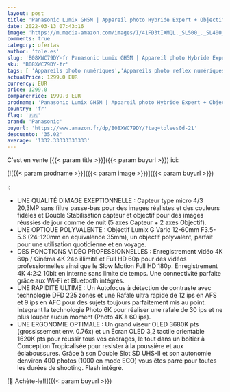 ```yaml
---
layout: post
title: 'Panasonic Lumix GH5M | Appareil photo Hybride Expert + Objectif Lumix 12-60mm  Capteur 4/3 20MP  Double stab.  Viseur OLED  4K60p/C4K24p 4:2:2 10bit  Tropicalisé  Noir – Version Française'
date: 2022-03-13 07:43:16
image: 'https://m.media-amazon.com/images/I/41FD3tIXMQL._SL500_._SL400_.jpg'
comments: true
category: ofertas
author: 'tole.es'
slug: 'B08XWC79DY-fr Panasonic Lumix GH5M | Appareil photo Hybride Expert +...'
sku: 'B08XWC79DY-fr'
tags: [ 'Appareils photo numériques','Appareils photo reflex numériques','High-Tech','Photo et caméscopes','panasonic', ]
actualPrice: 1299.0 EUR
currency: EUR
price: 1299.0
comparePrice: 1999.0 EUR
prodname: 'Panasonic Lumix GH5M | Appareil photo Hybride Expert + Objectif Lumix 12-60mm  Capteur 4/3 20MP  Double stab.  Viseur OLED  4K60p/C4K24p 4:2:2 10bit  Tropicalisé  Noir – Version Française'
country: 'fr'
flag: '🇫🇷'
brand: 'Panasonic'
buyurl: 'https://www.amazon.fr/dp/B08XWC79DY/?tag=tolees0d-21'
descuento: '35.02'
average: '1332.33333333333'
---
```


C'est en vente [{{< param title >}}]({{< param buyurl >}}) ici:

[![{{< param prodname >}}]({{< param image >}})]({{< param buyurl >}})

ℹ️:

- UNE QUALITÉ DIMAGE EXEPTIONNELLE : Capteur type micro 4/3 20,3MP sans filtre passe-bas pour des images réalistes et des couleurs fidèles et Double Stabilisation capteur et objectif pour des images réussies de jour comme de nuit (5 axes Capteur + 2 axes Objectif).
- UNE OPTIQUE POLYVALENTE : Objectif Lumix G Vario 12-60mm F3.5-5.6 (24-120mm en équivalence 35mm), un objectif polyvalent, parfait pour une utilisation quotidienne et en voyage.
- DES FONCTIONS VIDÉO PROFESSIONNELLES : Enregistrement vidéo 4K 60p / Cinéma 4K 24p illimité et Full HD 60p pour des vidéos professionnelles ainsi que le Slow Motion Full HD 180p. Enregistrement 4K 4:2:2 10bit en interne sans limite de temps. Une connectivité parfaite grâce aux Wi-Fi et Bluetooth intégrés.
- UNE RAPIDITÉ ULTIME : Un Autofocus à détection de contraste avec technologie DFD 225 zones et une Rafale ultra rapide de 12 ips en AFS et 9 ips en AFC pour des sujets toujours parfaitement mis au point. Integrant la technologie Photo 6K pour réaliser une rafale de 30 ips et ne plus louper aucun moment (Photo 4K à 60 ips).
- UNE ERGONOMIE OPTIMALE : Un grand viseur OLED 3680K pts (grossissement env. 0.76x) et un Écran OLED 3,2 tactile orientable 1620K pts pour réussir tous vos cadrages, le tout dans un boîtier à Conception Tropicalisée pour resister à la poussière et aux éclaboussures. Grâce à son Double Slot SD UHS-II et son autonomie denviron 400 photos (1000 en mode ECO) vous êtes parré pour toutes les durées de shooting. Flash intégré.

[🛒 Achète-le!!]({{< param buyurl >}})
